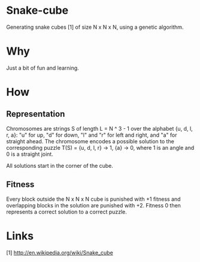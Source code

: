 Snake-cube
==========

Generating snake cubes [1] of size N x N x N, using a genetic algorithm.

Why
===

Just a bit of fun and learning.

How
===

Representation
--------------

Chromosomes are strings S of length L = N ^ 3 - 1 over the alphabet {u, d, l, r, a}: "u" for up, "d" for down, "l" and "r" for left and right, and "a" for straight ahead. The chromosome encodes a possible solution to the corresponding puzzle T(S) = {u, d, l, r} -> 1, {a} -> 0, where 1 is an angle and 0 is a straight joint.

All solutions start in the corner of the cube.

Fitness
-------

Every block outside the N x N x N cube is punished with +1 fitness and overlapping blocks in the solution are punished with +2. Fitness 0 then represents a correct solution to a correct puzzle.

Links
=====

[1] http://en.wikipedia.org/wiki/Snake_cube